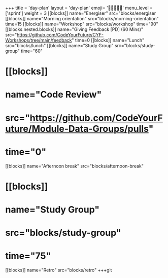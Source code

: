 +++
title = 'day-plan'
layout = 'day-plan'
emoji= '🧑🏾‍🤝‍🧑🏾'
menu_level = ['sprint']
weight = 3
[[blocks]]
name="Energiser"
src="blocks/energiser
[[blocks]]
name="Morning orientation"
src="blocks/morning-orientation"
time=15
[[blocks]]
name="Workshop"
src="blocks/workshop"
time="90"
[[blocks.nested.blocks]]
name="Giving Feedback [PD] (60 Mins)"
src="https://github.com/CodeYourFuture/CYF-Workshops/tree/main/feedback"
time=0
[[blocks]]
name="Lunch"
src="blocks/lunch"
[[blocks]]
name="Study Group"
src="blocks/study-group"
time="60"

# [[blocks]]

# name="Code Review"

# src="https://github.com/CodeYourFuture/Module-Data-Groups/pulls"

# time="0"

[[blocks]]
name="Afternoon break"
src="blocks/afternoon-break"

# [[blocks]]

# name="Study Group"

# src="blocks/study-group"

# time="75"

[[blocks]]
name="Retro"
src="blocks/retro"
+++git

